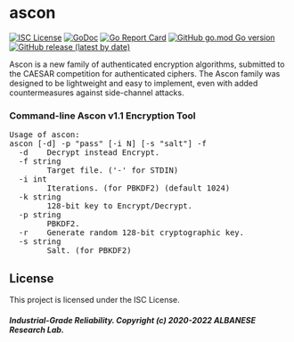 # ascon
[![ISC License](http://img.shields.io/badge/license-ISC-blue.svg)](https://github.com/pedroalbanese/ascon/blob/master/LICENSE.md) 
[![GoDoc](https://godoc.org/github.com/pedroalbanese/ascon?status.png)](http://godoc.org/github.com/pedroalbanese/ascon)
[![Go Report Card](https://goreportcard.com/badge/github.com/pedroalbanese/ascon)](https://goreportcard.com/report/github.com/pedroalbanese/ascon)
[![GitHub go.mod Go version](https://img.shields.io/github/go-mod/go-version/pedroalbanese/ascon)](https://golang.org)
[![GitHub release (latest by date)](https://img.shields.io/github/v/release/pedroalbanese/ascon)](https://github.com/pedroalbanese/ascon/releases)  

Ascon is a new family of authenticated encryption algorithms, submitted to the CAESAR competition for authenticated ciphers. The Ascon family was designed to be lightweight and easy to implement, even with added countermeasures against side-channel attacks. 
### Command-line Ascon v1.1 Encryption Tool
<pre>Usage of ascon:
ascon [-d] -p "pass" [-i N] [-s "salt"] -f <file.ext>
  -d    Decrypt instead Encrypt.
  -f string
        Target file. ('-' for STDIN)
  -i int
        Iterations. (for PBKDF2) (default 1024)
  -k string
        128-bit key to Encrypt/Decrypt.
  -p string
        PBKDF2.
  -r    Generate random 128-bit cryptographic key.
  -s string
        Salt. (for PBKDF2)</pre>

## License

This project is licensed under the ISC License.

##### Industrial-Grade Reliability. Copyright (c) 2020-2022 ALBANESE Research Lab.
